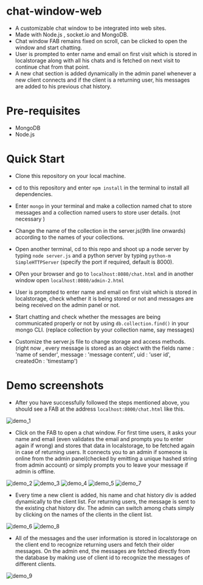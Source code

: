 # chat-window-web
- A customizable chat window to be integrated into web sites.
- Made with Node.js , socket.io and MongoDB.
- Chat window FAB remains fixed on scroll, can be clicked to open the window and start chatting.
- User is prompted to enter name and email on first visit which is stored in localstorage along with all his chats and is fetched on next visit to continue chat from that point.
- A new chat section is added dynamically in the admin panel whenever a new client connects and if the client is a returning user, his messages are added to his previous chat history.

# Pre-requisites
- MongoDB
- Node.js

# Quick Start
- Clone this repository on your local machine.

- cd to this repository and enter <code>npm install</code> in the terminal to install all dependencies.

- Enter <code>mongo</code> in your terminal and make a collection named chat to store messages and a collection named users to store user details. (not necessary )

- Change the name of the collection in the server.js(9th line onwards) according to the names of your collections.

- Open another terminal, cd to this repo and shoot up a node server by typing <code>node server.js</code> and a python server by typing <code>python-m SimpleHTTPServer</code> (specify the port if required, default is 8000). 

- OPen your browser and go to <code>localhost:8080/chat.html</code> and in another window open <code>localhost:8080/admin-2.html</code>

- User is prompted to enter name and email on first visit which is stored in localstorage, check whether it is being stored or not and messages are being received on the admin panel or not.

- Start chatting and check whether the messages are being communicated properly or not by using <code>db.collection.find()</code> in your mongo  CLI. (replace collection by your collection name, say messages)

- Customize the server.js file to change storage and access methods. (right now , every message is stored as an object with the fields name : 'name of sender', message : 'message content', uid : 'user id', createdOn : 'timestamp')

# Demo screenshots
- After you have successfully followed the steps mentioned above, you should see a FAB at the address <code>localhost:8000/chat.html</code> like this.

![demo_1](https://cloud.githubusercontent.com/assets/15071438/16545916/682017a4-4156-11e6-9ea8-8ec4c53371c8.png)


- Click on the FAB to open a chat window. For first time users, it asks your name and email (even validates the email and prompts you to enter again if wrong) and stores that data in localstorage, to be fetched again in case of returning users.
It connects you to an admin if someone is online from the admin panel(checked by emitting a unique hashed string from admin account) or simply prompts you to leave your message if admin is offline.


![demo_2](https://cloud.githubusercontent.com/assets/15071438/16545915/681f94a0-4156-11e6-9d04-b29a8a599c8d.png)
![demo_3](https://cloud.githubusercontent.com/assets/15071438/16545917/6823f018-4156-11e6-9eae-b64461eb1bc1.png)
![demo_4](https://cloud.githubusercontent.com/assets/15071438/16545919/682a2104-4156-11e6-852c-f76e6ee97d86.png)
![demo_5](https://cloud.githubusercontent.com/assets/15071438/16545918/68293e7e-4156-11e6-9f69-a04b4711676f.png)
![demo_7](https://cloud.githubusercontent.com/assets/15071438/16545921/68516714-4156-11e6-9785-999a438bb624.png)

- Every time a new client is added, his name and chat history div is added dynamically to the client list. For returning users, the message is sent to the existing chat history div. The admin can switch among chats simply by clicking on the names of the clients in the client list.


![demo_6](https://cloud.githubusercontent.com/assets/15071438/16545920/683245be-4156-11e6-9d44-230f69021a7c.png)
![demo_8](https://cloud.githubusercontent.com/assets/15071438/16545922/6855848e-4156-11e6-86cb-ce77632ccc26.png)


- All of the messages and the user information is stored in localstorage on the client end to recognize returning users and fetch their older messages. On the admin end, the messages are fetched directly from the database by making use of client id to recognize the messages of different clients.


![demo_9](https://cloud.githubusercontent.com/assets/15071438/16545923/685c31e4-4156-11e6-9ab4-d24ce57b8aaf.png)
